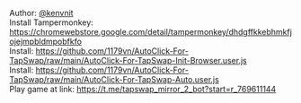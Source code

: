 Author: [@kenvnit](https://t.me/kenvnit)
<br/>
Install Tampermonkey: https://chromewebstore.google.com/detail/tampermonkey/dhdgffkkebhmkfjojejmpbldmpobfkfo
<br/>
Install: https://github.com/1179vn/AutoClick-For-TapSwap/raw/main/AutoClick-For-TapSwap-Init-Browser.user.js
<br/>
Install: https://github.com/1179vn/AutoClick-For-TapSwap/raw/main/AutoClick-For-TapSwap-Auto.user.js
<br/>
Play game at link: https://t.me/tapswap_mirror_2_bot?start=r_769611144
